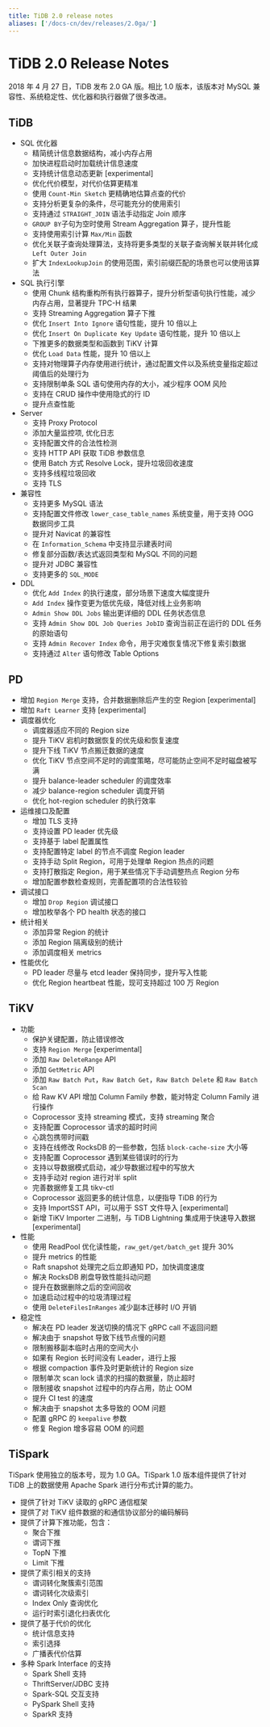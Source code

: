 ```yaml
---
title: TiDB 2.0 release notes
aliases: ['/docs-cn/dev/releases/2.0ga/']
---
```


# TiDB 2.0 Release Notes

2018 年 4 月 27 日，TiDB 发布 2.0 GA 版。相比 1.0 版本，该版本对 MySQL 兼容性、系统稳定性、优化器和执行器做了很多改进。

## TiDB

- SQL 优化器
    - 精简统计信息数据结构，减小内存占用
    - 加快进程启动时加载统计信息速度
    - 支持统计信息动态更新 [experimental]
    - 优化代价模型，对代价估算更精准
    - 使用 `Count-Min Sketch` 更精确地估算点查的代价
    - 支持分析更复杂的条件，尽可能充分的使用索引
    - 支持通过 `STRAIGHT_JOIN` 语法手动指定 Join 顺序
    - `GROUP BY`子句为空时使用 Stream Aggregation 算子，提升性能
    - 支持使用索引计算 `Max/Min` 函数
    - 优化关联子查询处理算法，支持将更多类型的关联子查询解关联并转化成 `Left Outer Join`
    - 扩大 `IndexLookupJoin` 的使用范围，索引前缀匹配的场景也可以使用该算法
- SQL 执行引擎
    - 使用 Chunk 结构重构所有执行器算子，提升分析型语句执行性能，减少内存占用，显著提升 TPC-H 结果
    - 支持 Streaming Aggregation 算子下推
    - 优化 `Insert Into Ignore` 语句性能，提升 10 倍以上
    - 优化 `Insert On Duplicate Key Update` 语句性能，提升 10 倍以上
    - 下推更多的数据类型和函数到 TiKV 计算
    - 优化 `Load Data` 性能，提升 10 倍以上
    - 支持对物理算子内存使用进行统计，通过配置文件以及系统变量指定超过阈值后的处理行为
    - 支持限制单条 SQL 语句使用内存的大小，减少程序 OOM 风险
    - 支持在 CRUD 操作中使用隐式的行 ID
    - 提升点查性能
- Server
    - 支持 Proxy Protocol
    - 添加大量监控项, 优化日志
    - 支持配置文件的合法性检测
    - 支持 HTTP API 获取 TiDB 参数信息
    - 使用 Batch 方式 Resolve Lock，提升垃圾回收速度
    - 支持多线程垃圾回收
    - 支持 TLS
- 兼容性
    - 支持更多 MySQL 语法
    - 支持配置文件修改 `lower_case_table_names` 系统变量，用于支持 OGG 数据同步工具
    - 提升对 Navicat 的兼容性
    - 在 `Information_Schema` 中支持显示建表时间
    - 修复部分函数/表达式返回类型和 MySQL 不同的问题
    - 提升对 JDBC 兼容性
    - 支持更多的 `SQL_MODE`
- DDL
    - 优化 `Add Index` 的执行速度，部分场景下速度大幅度提升
    - `Add Index` 操作变更为低优先级，降低对线上业务影响
    - `Admin Show DDL Jobs` 输出更详细的 DDL 任务状态信息
    - 支持 `Admin Show DDL Job Queries JobID` 查询当前正在运行的 DDL 任务的原始语句
    - 支持 `Admin Recover Index` 命令，用于灾难恢复情况下修复索引数据
    - 支持通过 `Alter` 语句修改 Table Options

## PD

- 增加 `Region Merge` 支持，合并数据删除后产生的空 Region [experimental]
- 增加 `Raft Learner` 支持 [experimental]
- 调度器优化
    - 调度器适应不同的 Region size
    - 提升 TiKV 宕机时数据恢复的优先级和恢复速度
    - 提升下线 TiKV 节点搬迁数据的速度
    - 优化 TiKV 节点空间不足时的调度策略，尽可能防止空间不足时磁盘被写满
    - 提升 balance-leader scheduler 的调度效率
    - 减少 balance-region scheduler 调度开销
    - 优化 hot-region scheduler 的执行效率
- 运维接口及配置
    - 增加 TLS 支持
    - 支持设置 PD leader 优先级
    - 支持基于 label 配置属性
    - 支持配置特定 label 的节点不调度 Region leader
    - 支持手动 Split Region，可用于处理单 Region 热点的问题
    - 支持打散指定 Region，用于某些情况下手动调整热点 Region 分布
    - 增加配置参数检查规则，完善配置项的合法性较验
- 调试接口
    - 增加 `Drop Region` 调试接口
    - 增加枚举各个 PD health 状态的接口
- 统计相关
    - 添加异常 Region 的统计
    - 添加 Region 隔离级别的统计
    - 添加调度相关 metrics
- 性能优化
    - PD leader 尽量与 etcd leader 保持同步，提升写入性能
    - 优化 Region heartbeat 性能，现可支持超过 100 万 Region

## TiKV

- 功能
    - 保护关键配置，防止错误修改
    - 支持 `Region Merge` [experimental]
    - 添加 `Raw DeleteRange` API
    - 添加 `GetMetric` API
    - 添加 `Raw Batch Put`，`Raw Batch Get`，`Raw Batch Delete` 和 `Raw Batch Scan`
    - 给 Raw KV API 增加 Column Family 参数，能对特定 Column Family 进行操作
    - Coprocessor 支持 streaming 模式，支持 streaming 聚合
    - 支持配置 Coprocessor 请求的超时时间
    - 心跳包携带时间戳
    - 支持在线修改 RocksDB 的一些参数，包括 `block-cache-size` 大小等
    - 支持配置 Coprocessor 遇到某些错误时的行为
    - 支持以导数据模式启动，减少导数据过程中的写放大
    - 支持手动对 region 进行对半 split
    - 完善数据修复工具 tikv-ctl
    - Coprocessor 返回更多的统计信息，以便指导 TiDB 的行为
    - 支持 ImportSST API，可以用于 SST 文件导入 [experimental]
    - 新增 TiKV Importer 二进制，与 TiDB Lightning 集成用于快速导入数据 [experimental]
- 性能
    - 使用 ReadPool 优化读性能，`raw_get/get/batch_get` 提升 30%
    - 提升 metrics 的性能
    - Raft snapshot 处理完之后立即通知 PD，加快调度速度
    - 解决 RocksDB 刷盘导致性能抖动问题
    - 提升在数据删除之后的空间回收
    - 加速启动过程中的垃圾清理过程
    - 使用 `DeleteFilesInRanges` 减少副本迁移时 I/O 开销
- 稳定性
    - 解决在 PD leader 发送切换的情况下 gRPC call 不返回问题
    - 解决由于 snapshot 导致下线节点慢的问题
    - 限制搬移副本临时占用的空间大小
    - 如果有 Region 长时间没有 Leader，进行上报
    - 根据 compaction 事件及时更新统计的 Region size
    - 限制单次 scan lock 请求的扫描的数据量，防止超时
    - 限制接收 snapshot 过程中的内存占用，防止 OOM
    - 提升 CI test 的速度
    - 解决由于 snapshot 太多导致的 OOM 问题
    - 配置 gRPC 的 `keepalive` 参数
    - 修复 Region 增多容易 OOM 的问题

## TiSpark

TiSpark 使用独立的版本号，现为 1.0 GA。TiSpark 1.0 版本组件提供了针对 TiDB 上的数据使用 Apache Spark 进行分布式计算的能力。

- 提供了针对 TiKV 读取的 gRPC 通信框架
- 提供了对 TiKV 组件数据的和通信协议部分的编码解码
- 提供了计算下推功能，包含：
    - 聚合下推
    - 谓词下推
    - TopN 下推
    - Limit 下推
- 提供了索引相关的支持
    - 谓词转化聚簇索引范围
    - 谓词转化次级索引
    - Index Only 查询优化
    - 运行时索引退化扫表优化
- 提供了基于代价的优化
    - 统计信息支持
    - 索引选择
    - 广播表代价估算
- 多种 Spark Interface 的支持
    - Spark Shell 支持
    - ThriftServer/JDBC 支持
    - Spark-SQL 交互支持
    - PySpark Shell 支持
    - SparkR 支持
